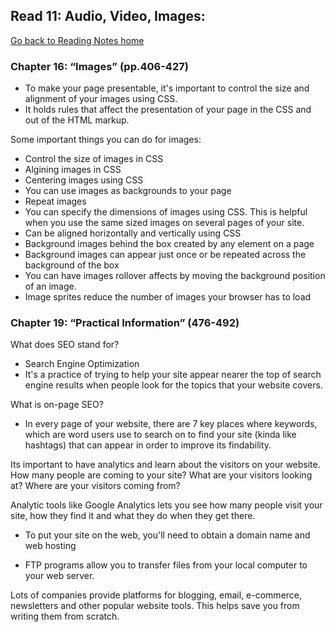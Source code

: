 ## Read 11: Audio, Video, Images:
[Go back to Reading Notes home](README.md)

<b><h3>Chapter 16: “Images” (pp.406-427)</h3></b>
- To make your page presentable, it's important to control the size and alignment of your images using CSS. 
- It holds rules that affect the presentation of your page in the CSS and out of the HTML markup.

Some important things you can do for images:
- Control the size of images in CSS
- Algining images in CSS
- Centering images using CSS
- You can use images as backgrounds to your page
- Repeat images
- You can specify the dimensions of images using CSS. This is helpful when you use the same sized images on several pages of your site. 
- Can be aligned horizontally and vertically using CSS
- Background images behind the box created by any element on a page
- Background images can appear just once or be repeated across the background of the box
- You can have images rollover affects by moving the background position of an image.
- Image sprites reduce the number of images your browser has to load


<b><h3>Chapter 19: “Practical Information” (476-492)</h3></b>

What does SEO stand for?
- Search Engine Optimization
- It's a practice of trying to help your site appear nearer the top of search engine results when people look for the topics that your website covers.

What is on-page SEO?
- In every page of your website, there are 7 key places where keywords, which are word users use to search on to find your site (kinda like hashtags) that can appear in order to improve its findability.

Its important to have analytics and learn about the visitors on your website.
How many people are coming to your site?
What are your visitors looking at?
Where are your visitors coming from?

Analytic tools like Google Analytics lets you see how many people visit your site, how they find it and what they do when they get there.

* To put your site on the web, you'll need to obtain a domain name and web hosting

- FTP programs allow you to transfer files from your local computer to your web server.

Lots of companies provide platforms for blogging, email, e-commerce, newsletters and other popular website tools. This helps save you from writing them from scratch.














